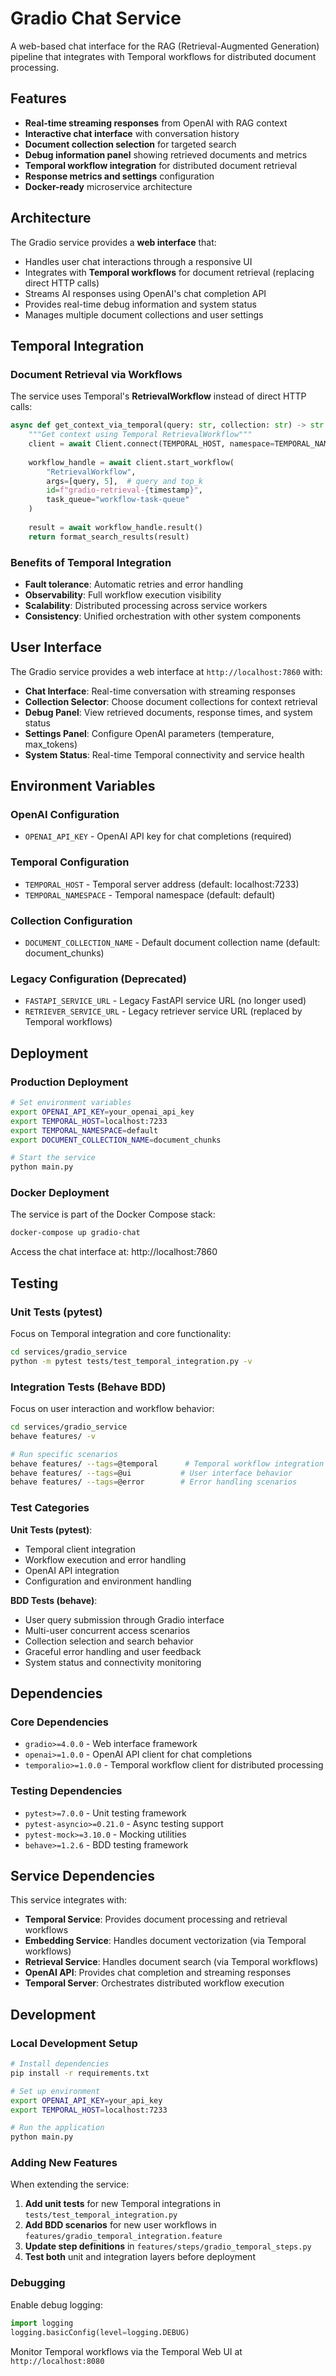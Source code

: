 # Gradio Chat Service

A web-based chat interface for the RAG (Retrieval-Augmented Generation) pipeline that integrates with Temporal workflows for distributed document processing.

## Features

- **Real-time streaming responses** from OpenAI with RAG context
- **Interactive chat interface** with conversation history
- **Document collection selection** for targeted search
- **Debug information panel** showing retrieved documents and metrics
- **Temporal workflow integration** for distributed document retrieval
- **Response metrics and settings** configuration
- **Docker-ready** microservice architecture

## Architecture

The Gradio service provides a **web interface** that:
- Handles user chat interactions through a responsive UI
- Integrates with **Temporal workflows** for document retrieval (replacing direct HTTP calls)
- Streams AI responses using OpenAI's chat completion API
- Provides real-time debug information and system status
- Manages multiple document collections and user settings

## Temporal Integration

### Document Retrieval via Workflows

The service uses Temporal's **RetrievalWorkflow** instead of direct HTTP calls:

```python
async def get_context_via_temporal(query: str, collection: str) -> str:
    """Get context using Temporal RetrievalWorkflow"""
    client = await Client.connect(TEMPORAL_HOST, namespace=TEMPORAL_NAMESPACE)
    
    workflow_handle = await client.start_workflow(
        "RetrievalWorkflow",
        args=[query, 5],  # query and top_k
        id=f"gradio-retrieval-{timestamp}",
        task_queue="workflow-task-queue"
    )
    
    result = await workflow_handle.result()
    return format_search_results(result)
```

### Benefits of Temporal Integration
- **Fault tolerance**: Automatic retries and error handling
- **Observability**: Full workflow execution visibility  
- **Scalability**: Distributed processing across service workers
- **Consistency**: Unified orchestration with other system components

## User Interface

The Gradio service provides a web interface at `http://localhost:7860` with:

- **Chat Interface**: Real-time conversation with streaming responses
- **Collection Selector**: Choose document collections for context retrieval
- **Debug Panel**: View retrieved documents, response times, and system status
- **Settings Panel**: Configure OpenAI parameters (temperature, max_tokens)
- **System Status**: Real-time Temporal connectivity and service health

## Environment Variables

### OpenAI Configuration
- `OPENAI_API_KEY` - OpenAI API key for chat completions (required)

### Temporal Configuration  
- `TEMPORAL_HOST` - Temporal server address (default: localhost:7233)
- `TEMPORAL_NAMESPACE` - Temporal namespace (default: default)

### Collection Configuration
- `DOCUMENT_COLLECTION_NAME` - Default document collection name (default: document_chunks)

### Legacy Configuration (Deprecated)
- `FASTAPI_SERVICE_URL` - Legacy FastAPI service URL (no longer used)
- `RETRIEVER_SERVICE_URL` - Legacy retriever service URL (replaced by Temporal workflows)

## Deployment

### Production Deployment

```bash
# Set environment variables
export OPENAI_API_KEY=your_openai_api_key
export TEMPORAL_HOST=localhost:7233
export TEMPORAL_NAMESPACE=default
export DOCUMENT_COLLECTION_NAME=document_chunks

# Start the service
python main.py
```

### Docker Deployment

The service is part of the Docker Compose stack:

```bash
docker-compose up gradio-chat
```

Access the chat interface at: http://localhost:7860

## Testing

### Unit Tests (pytest)
Focus on Temporal integration and core functionality:
```bash
cd services/gradio_service
python -m pytest tests/test_temporal_integration.py -v
```

### Integration Tests (Behave BDD)  
Focus on user interaction and workflow behavior:
```bash
cd services/gradio_service
behave features/ -v

# Run specific scenarios
behave features/ --tags=@temporal      # Temporal workflow integration
behave features/ --tags=@ui           # User interface behavior
behave features/ --tags=@error        # Error handling scenarios
```

### Test Categories

**Unit Tests (pytest)**:
- Temporal client integration
- Workflow execution and error handling
- OpenAI API integration
- Configuration and environment handling

**BDD Tests (behave)**:
- User query submission through Gradio interface
- Multi-user concurrent access scenarios
- Collection selection and search behavior  
- Graceful error handling and user feedback
- System status and connectivity monitoring

## Dependencies

### Core Dependencies
- `gradio>=4.0.0` - Web interface framework
- `openai>=1.0.0` - OpenAI API client for chat completions
- `temporalio>=1.0.0` - Temporal workflow client for distributed processing

### Testing Dependencies  
- `pytest>=7.0.0` - Unit testing framework
- `pytest-asyncio>=0.21.0` - Async testing support
- `pytest-mock>=3.10.0` - Mocking utilities
- `behave>=1.2.6` - BDD testing framework

## Service Dependencies

This service integrates with:
- **Temporal Service**: Provides document processing and retrieval workflows
- **Embedding Service**: Handles document vectorization (via Temporal workflows)
- **Retrieval Service**: Handles document search (via Temporal workflows)
- **OpenAI API**: Provides chat completion and streaming responses
- **Temporal Server**: Orchestrates distributed workflow execution

## Development

### Local Development Setup

```bash
# Install dependencies
pip install -r requirements.txt

# Set up environment
export OPENAI_API_KEY=your_api_key
export TEMPORAL_HOST=localhost:7233

# Run the application
python main.py
```

### Adding New Features

When extending the service:

1. **Add unit tests** for new Temporal integrations in `tests/test_temporal_integration.py`
2. **Add BDD scenarios** for new user workflows in `features/gradio_temporal_integration.feature`  
3. **Update step definitions** in `features/steps/gradio_temporal_steps.py`
4. **Test both** unit and integration layers before deployment

### Debugging

Enable debug logging:
```python
import logging
logging.basicConfig(level=logging.DEBUG)
```

Monitor Temporal workflows via the Temporal Web UI at `http://localhost:8080`
